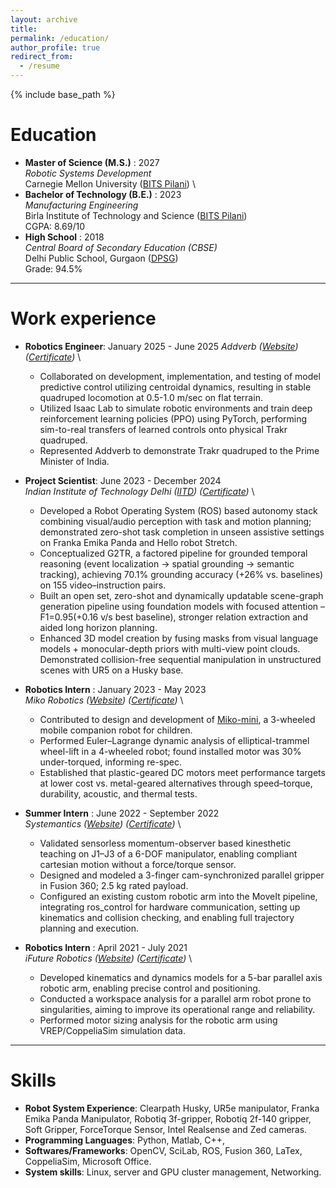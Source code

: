 ```yaml
---
layout: archive
title: 
permalink: /education/
author_profile: true
redirect_from:
  - /resume
---
```


{% include base_path %}


Education
======
* **Master of Science (M.S.)** : 2027 \
    *Robotic Systems Development* \
    Carnegie Mellon University ([BITS Pilani](https://mrsd.ri.cmu.edu/)) \
* **Bachelor of Technology (B.E.)** : 2023 \
    *Manufacturing Engineering* \
    Birla Institute of Technology and Science ([BITS Pilani](https://www.bits-pilani.ac.in/pilani/)) \
    CGPA: 8.69/10
* **High School** : 2018 \
    *Central Board of Secondary Education (CBSE)* \
    Delhi Public School, Gurgaon ([DPSG](https://www.dpsgurgaon.org/))  
    Grade: 94.5%

---

Work experience
======
* **Robotics Engineer**: January 2025 - June 2025
  *Addverb ([Website](https://addverb.com/)) ([Certificate](https://drive.google.com/file/d/1qC_RvgIGLoX2rI3WXnGblO0ZrSSlI8qT/view?usp=sharing))* \
  * Collaborated on development, implementation, and testing of model predictive control utilizing centroidal dynamics, resulting in stable quadruped locomotion at 0.5-1.0 m/sec on flat terrain.
  * Utilized Isaac Lab to simulate robotic environments and train deep reinforcement learning policies (PPO) using PyTorch, performing sim-to-real transfers of learned controls onto physical Trakr quadruped.
  * Represented Addverb to demonstrate Trakr quadruped to the Prime Minister of India.
* **Project Scientist**: June 2023 - December 2024 \
  *Indian Institute of Technology Delhi ([IITD](https://home.iitd.ac.in/)) ([Certificate](https://drive.google.com/file/d/1D7KyRy5DfKVSuAEqu4P1nphSkaz6tRBW/view?usp=sharing))* \
  * Developed a Robot Operating System (ROS) based autonomy stack combining visual/audio perception with task and motion planning; demonstrated zero-shot task completion in unseen assistive settings on Franka Emika Panda and Hello robot Stretch.
  * Conceptualized G2TR, a factored pipeline for grounded temporal reasoning (event localization → spatial grounding → semantic tracking), achieving 70.1% grounding accuracy (+26% vs. baselines) on 155 video–instruction pairs.
  * Built an open set, zero-shot and dynamically updatable scene-graph generation pipeline using foundation models with focused attention – F1=0.95(+0.16 v/s best baseline), stronger relation extraction and aided long horizon planning.
  * Enhanced 3D model creation by fusing masks from visual language models + monocular-depth priors with multi-view point clouds. Demonstrated collision-free sequential manipulation in unstructured scenes with UR5 on a Husky base.
* **Robotics Intern** : January 2023 - May 2023 \
  *Miko Robotics ([Website](https://miko.ai/)) ([Certificate](https://drive.google.com/file/d/1Z4ErwxGGWl-2z48mFWVm7T7Z8pN56lpo/view?usp=sharing))* \
  * Contributed to design and development of [Miko-mini](https://in.miko.ai/products/miko-mini), a 3-wheeled mobile companion robot for children.
  * Performed Euler–Lagrange dynamic analysis of elliptical-trammel wheel-lift in a 4-wheeled robot; found installed motor was 30% under-torqued, informing re-spec.
  * Established that plastic-geared DC motors meet performance targets at lower cost vs. metal-geared alternatives through speed–torque, durability, acoustic, and thermal tests.

* **Summer Intern** : June 2022 - September 2022 \
  *Systemantics ([Website](https://www.systemantics.com/)) ([Certificate](https://drive.google.com/file/d/1tYhD3VrARtKhDT0Zj93x6aU9XngOiwfe/view?usp=sharing))* \
  * Validated sensorless momentum-observer based kinesthetic teaching on J1–J3 of a 6-DOF manipulator, enabling compliant cartesian motion without a force/torque sensor.
  * Designed and modeled a 3-finger cam-synchronized parallel gripper in Fusion 360; 2.5 kg rated payload.
  * Configured an existing custom robotic arm into the MoveIt pipeline, integrating ros_control for hardware communication, setting up kinematics and collision checking, and enabling full trajectory planning and execution.

* **Robotics Intern** : April 2021 - July 2021 \
  *iFuture Robotics ([Website](http://www.ifuturerobotics.com)) ([Certificate](https://drive.google.com/file/d/1_PS4g3ntIny5cyYhUBOQvo2CKLoGZjle/view?usp=sharing))* \
  * Developed kinematics and dynamics models for a 5-bar parallel axis robotic arm, enabling precise control and positioning.
  * Conducted a workspace analysis for a parallel arm robot prone to singularities, aiming to improve its operational range and reliability.
  * Performed motor sizing analysis for the robotic arm using VREP/CoppeliaSim simulation data.

  
---

Skills
======
* **Robot System Experience**: Clearpath Husky, UR5e manipulator, Franka Emika Panda Manipulator, Robotiq 3f-gripper, Robotiq 2f-140
gripper, Soft Gripper, ForceTorque Sensor, Intel Realsense and Zed cameras.
* **Programming Languages**: Python, Matlab, C++, 
* **Softwares/Frameworks**: OpenCV, SciLab, ROS, Fusion 360, LaTex, CoppeliaSim, Microsoft Office. 
* **System skills**: Linux, server and GPU cluster management, Networking. 

